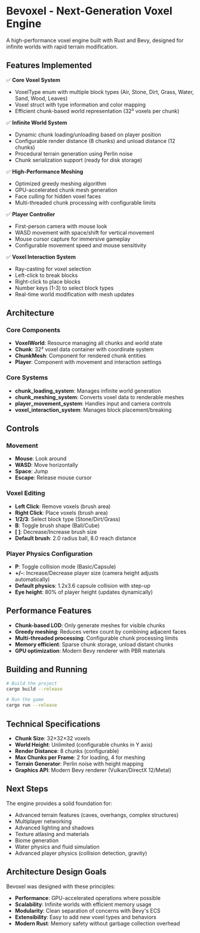 # Bevoxel - Next-Generation Voxel Engine

A high-performance voxel engine built with Rust and Bevy, designed for infinite worlds with rapid terrain modification.

## Features Implemented

✅ **Core Voxel System**
- VoxelType enum with multiple block types (Air, Stone, Dirt, Grass, Water, Sand, Wood, Leaves)
- Voxel struct with type information and color mapping
- Efficient chunk-based world representation (32³ voxels per chunk)

✅ **Infinite World System**
- Dynamic chunk loading/unloading based on player position
- Configurable render distance (8 chunks) and unload distance (12 chunks)
- Procedural terrain generation using Perlin noise
- Chunk serialization support (ready for disk storage)

✅ **High-Performance Meshing**
- Optimized greedy meshing algorithm
- GPU-accelerated chunk mesh generation
- Face culling for hidden voxel faces
- Multi-threaded chunk processing with configurable limits

✅ **Player Controller**
- First-person camera with mouse look
- WASD movement with space/shift for vertical movement
- Mouse cursor capture for immersive gameplay
- Configurable movement speed and mouse sensitivity

✅ **Voxel Interaction System**
- Ray-casting for voxel selection
- Left-click to break blocks
- Right-click to place blocks
- Number keys (1-3) to select block types
- Real-time world modification with mesh updates

## Architecture

### Core Components
- **VoxelWorld**: Resource managing all chunks and world state
- **Chunk**: 32³ voxel data container with coordinate system
- **ChunkMesh**: Component for rendered chunk entities
- **Player**: Component with movement and interaction settings

### Core Systems
- **chunk_loading_system**: Manages infinite world generation
- **chunk_meshing_system**: Converts voxel data to renderable meshes
- **player_movement_system**: Handles input and camera controls
- **voxel_interaction_system**: Manages block placement/breaking

## Controls

### Movement
- **Mouse**: Look around
- **WASD**: Move horizontally  
- **Space**: Jump
- **Escape**: Release mouse cursor

### Voxel Editing
- **Left Click**: Remove voxels (brush area)
- **Right Click**: Place voxels (brush area)
- **1/2/3**: Select block type (Stone/Dirt/Grass)
- **B**: Toggle brush shape (Ball/Cube)
- **[ ]**: Decrease/Increase brush size
- **Default brush**: 2.0 radius ball, 8.0 reach distance

### Player Physics Configuration
- **P**: Toggle collision mode (Basic/Capsule)
- **+/-**: Increase/Decrease player size (camera height adjusts automatically)
- **Default physics**: 1.2x3.6 capsule collision with step-up
- **Eye height**: 80% of player height (updates dynamically)

## Performance Features

- **Chunk-based LOD**: Only generate meshes for visible chunks
- **Greedy meshing**: Reduces vertex count by combining adjacent faces
- **Multi-threaded processing**: Configurable chunk processing limits
- **Memory efficient**: Sparse chunk storage, unload distant chunks
- **GPU optimization**: Modern Bevy renderer with PBR materials

## Building and Running

```bash
# Build the project
cargo build --release

# Run the game
cargo run --release
```

## Technical Specifications

- **Chunk Size**: 32×32×32 voxels
- **World Height**: Unlimited (configurable chunks in Y axis)
- **Render Distance**: 8 chunks (configurable)
- **Max Chunks per Frame**: 2 for loading, 4 for meshing
- **Terrain Generator**: Perlin noise with height mapping
- **Graphics API**: Modern Bevy renderer (Vulkan/DirectX 12/Metal)

## Next Steps

The engine provides a solid foundation for:
- Advanced terrain features (caves, overhangs, complex structures)
- Multiplayer networking
- Advanced lighting and shadows
- Texture atlasing and materials
- Biome generation
- Water physics and fluid simulation
- Advanced player physics (collision detection, gravity)

## Architecture Design Goals

Bevoxel was designed with these principles:
- **Performance**: GPU-accelerated operations where possible
- **Scalability**: Infinite worlds with efficient memory usage  
- **Modularity**: Clean separation of concerns with Bevy's ECS
- **Extensibility**: Easy to add new voxel types and behaviors
- **Modern Rust**: Memory safety without garbage collection overhead